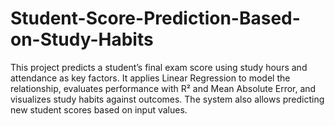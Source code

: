 # Student-Score-Prediction-Based-on-Study-Habits
This project predicts a student’s final exam score using study hours and attendance as key factors. It applies Linear Regression to model the relationship, evaluates performance with R² and Mean Absolute Error, and visualizes study habits against outcomes. The system also allows predicting new student scores based on input values.
